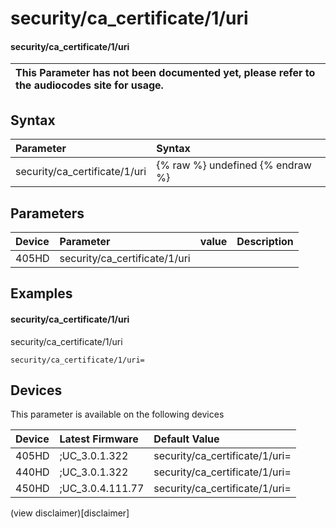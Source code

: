 ﻿---
description: security/ca_certificate/1/uri
search:
    keywords: ['security','ca_certificate','1','uri']
---

# security/ca_certificate/1/uri

#### security/ca_certificate/1/uri


| This Parameter has not been documented yet, please refer to the audiocodes site for usage.  |
| :--- |

## Syntax
| Parameter | Syntax |
| :--- | :--- |
|security/ca_certificate/1/uri | {% raw %} undefined {% endraw %} |

## Parameters
|Device|Parameter|value|Description|
|:---|:---|:---|:---|
| 405HD | security/ca_certificate/1/uri |  |  |

## Examples
#### security/ca_certificate/1/uri

security/ca_certificate/1/uri

```
security/ca_certificate/1/uri=
```

## Devices
This parameter is available on the following devices

| Device | Latest Firmware | Default Value |
|:---|:---|:---|
| 405HD | ;UC_3.0.1.322 | security/ca_certificate/1/uri= 
| 440HD | ;UC_3.0.1.322 | security/ca_certificate/1/uri= 
| 450HD | ;UC_3.0.4.111.77 | security/ca_certificate/1/uri= 

(view disclaimer)[disclaimer]

